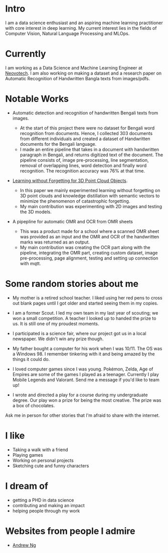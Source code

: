 
# Intro

I am a data science enthusiast and an aspiring machine learning practitioner with core interest in deep learning. My current interest lies in the fields of Computer Vision, Natural Language Processing and
MLOps.

# Currently

I am working as a Data Science and Machine Learning Engineer at [Neovotech](https://www.neovotech.com/). I am also working on making a dataset and a research paper on Automatic Recognition of Handwritten Bangla texts from images/pdfs.

# Notable Works

- Automatic detection and recognition of handwritten Bengali texts from images.
    * At the start of this project there were no dataset for Bengali word recognition from documents. Hence, I collected 303 documents from different individuals and created a dataset of Handwritten documents for the Bengali language. 
    * I made an entire pipeline that takes in a document with handwritten paragraph in Bengali, and returns digitized text of the document. The pipeline consists of, image pre-processing, line segmentation, removal of overlapping lines, word detection and finally word recognition. The recognition accuracy was 76% at that time.

- [Learning without Forgetting for 3D Point Cloud Objects](https://arxiv.org/pdf/2106.14275v1.pdf). 
    * In this paper we mainly experimented learning without forgetting on 3D point clouds and knowledge distillation with semantic vectors to minimize the phenomenon of catastrophic forgetting.
    * My main contribution was experimenting with 2D images and testing the 3D models. 

- A pipepline for automatic OMR and OCR from OMR sheets
    * This was a product made for a school where a scanned OMR sheet was provided as an input and the OMR and OCR of the handwritten marks was returned as an output.
    * My main contribution was creating the OCR part along with the pipeline, integrating the OMR part, creating custom dataset, image pre-processing, page alignment, testing and setting up connection with mqtt.

# Some random stories about me

- My mother is a retired school teacher. I liked using her red pens to cross out blank pages until I got older and started seeing them in my copies.

- I am a former Scout. I led my own team in my last year of scouting; we won a small competition. A teacher I looked up to handed the prize to us. It is still one of my proudest moments.  

- I participated is a science fair, where our project got us in a local newspaper. We didn't win any prize though.

- My father bought a computer for his work when I was 10/11. The OS was a Windows 98. I remember tinkering with it and being amazed by the things it could do. 

- I loved computer games since I was young. Pokémon, Zelda, Age of Empires are some of the games I played as a teenager. Currently I play Mobile Legends and Valorant. Send me a message if you'd like to team up!

- I wrote and directed a play for a course during my undergraduate degree. Our play won a prize for being the most creative. The prize was a box of chocolates.

Ask me in person for other stories that I'm afraid to share with the internet.

# I like

- Taking a walk with a friend
- Playing games
- Working on personal projects
- Sketching cute and funny characters

# I dream of

- getting a PHD in data science
- contributing and making an impact  
- helping people through my work

# Websites from people I admire

- [Andrew Ng](https://www.andrewng.org/courses/)


